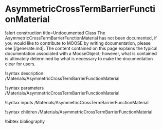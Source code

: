 <!-- MOOSE Documentation Stub: Remove this when content is added. -->

# AsymmetricCrossTermBarrierFunctionMaterial

!alert construction title=Undocumented Class
The AsymmetricCrossTermBarrierFunctionMaterial has not been documented, if you would like to contribute to MOOSE by
writing documentation, please see [/generate.md]. The content contained on this page explains
the typical documentation associated with a MooseObject; however, what is contained is ultimately
determined by what is necessary to make the documentation clear for users.

!syntax description /Materials/AsymmetricCrossTermBarrierFunctionMaterial

!syntax parameters /Materials/AsymmetricCrossTermBarrierFunctionMaterial

!syntax inputs /Materials/AsymmetricCrossTermBarrierFunctionMaterial

!syntax children /Materials/AsymmetricCrossTermBarrierFunctionMaterial

!bibtex bibliography
